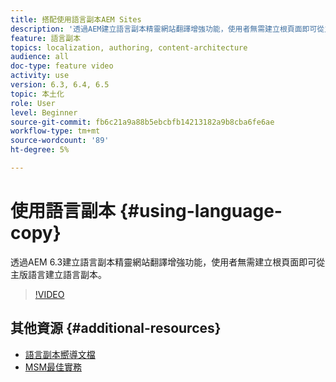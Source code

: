 ```yaml
---
title: 搭配使用語言副本AEM Sites
description: '透過AEM建立語言副本精靈網站翻譯增強功能，使用者無需建立根頁面即可從主版語言建立語言副本。 '
feature: 語言副本
topics: localization, authoring, content-architecture
audience: all
doc-type: feature video
activity: use
version: 6.3, 6.4, 6.5
topic: 本土化
role: User
level: Beginner
source-git-commit: fb6c21a9a88b5ebcbfb14213182a9b8cba6fe6ae
workflow-type: tm+mt
source-wordcount: '89'
ht-degree: 5%

---
```



# 使用語言副本 {#using-language-copy}

透過AEM 6.3建立語言副本精靈網站翻譯增強功能，使用者無需建立根頁面即可從主版語言建立語言副本。

>[!VIDEO](https://video.tv.adobe.com/v/17116/?quality=9&learn=on)

## 其他資源 {#additional-resources}

* [語言副本嚮導文檔](https://helpx.adobe.com/experience-manager/6-5/sites/administering/using/tc-wizard.html)
* [MSM最佳實務](https://helpx.adobe.com/experience-manager/6-5/sites/administering/using/msm-best-practices.html)
